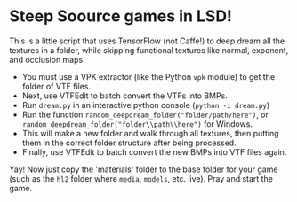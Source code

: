 # Steep Soource games in LSD!

This is a little script that uses TensorFlow (not Caffe!) to deep dream all the textures in a folder, while skipping functional textures like normal, exponent, and occlusion maps.

* You must use a VPK extractor (like the Python `vpk` module) to get the folder of VTF files.
* Next, use VTFEdit to batch convert the VTFs into BMPs.
* Run `dream.py` in an interactive python console (`python -i dream.py`)
* Run the function `random_deepdream_folder("folder/path/here")`, or `random_deepdream_folder("folder\\path\\here")` for Windows.
* This will make a new folder and walk through all textures, then putting them in the correct folder structure after being processed.
* Finally, use VTFEdit to batch convert the new BMPs into VTF files again.

Yay! Now just copy the 'materials' folder to the base folder for your game (such as the `hl2` folder where `media`, `models`, etc. live).
Pray and start the game.
